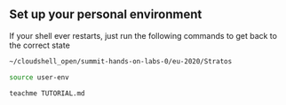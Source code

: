 ## Set up your personal environment


If your shell ever restarts, just run the following commands to get back to the correct state

```bash
~/cloudshell_open/summit-hands-on-labs-0/eu-2020/Stratos
```

```bash
source user-env
```

```bash
teachme TUTORIAL.md
```